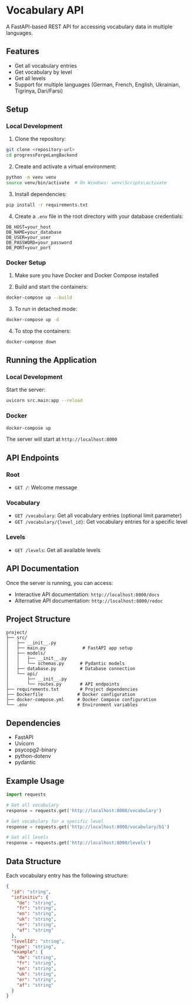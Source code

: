 # Vocabulary API

A FastAPI-based REST API for accessing vocabulary data in multiple languages.

## Features

- Get all vocabulary entries
- Get vocabulary by level
- Get all levels
- Support for multiple languages (German, French, English, Ukrainian, Tigrinya, Dari/Farsi)

## Setup

### Local Development

1. Clone the repository:

```bash
git clone <repository-url>
cd progressForgeLangBackend
```

2. Create and activate a virtual environment:

```bash
python -m venv venv
source venv/bin/activate  # On Windows: venv\Scripts\activate
```

3. Install dependencies:

```bash
pip install -r requirements.txt
```

4. Create a `.env` file in the root directory with your database credentials:

```env
DB_HOST=your_host
DB_NAME=your_database
DB_USER=your_user
DB_PASSWORD=your_password
DB_PORT=your_port
```

### Docker Setup

1. Make sure you have Docker and Docker Compose installed

2. Build and start the containers:

```bash
docker-compose up --build
```

3. To run in detached mode:

```bash
docker-compose up -d
```

4. To stop the containers:

```bash
docker-compose down
```

## Running the Application

### Local Development

Start the server:

```bash
uvicorn src.main:app --reload
```

### Docker

```bash
docker-compose up
```

The server will start at `http://localhost:8000`

## API Endpoints

### Root

- `GET /`: Welcome message

### Vocabulary

- `GET /vocabulary`: Get all vocabulary entries (optional limit parameter)
- `GET /vocabulary/{level_id}`: Get vocabulary entries for a specific level

### Levels

- `GET /levels`: Get all available levels

## API Documentation

Once the server is running, you can access:

- Interactive API documentation: `http://localhost:8000/docs`
- Alternative API documentation: `http://localhost:8000/redoc`

## Project Structure

```
project/
├── src/
│   ├── __init__.py
│   ├── main.py              # FastAPI app setup
│   ├── models/
│   │   ├── __init__.py
│   │   └── schemas.py      # Pydantic models
│   ├── database.py         # Database connection
│   └── api/
│       ├── __init__.py
│       └── routes.py       # API endpoints
├── requirements.txt        # Project dependencies
├── Dockerfile             # Docker configuration
├── docker-compose.yml     # Docker Compose configuration
└── .env                   # Environment variables
```

## Dependencies

- FastAPI
- Uvicorn
- psycopg2-binary
- python-dotenv
- pydantic

## Example Usage

```python
import requests

# Get all vocabulary
response = requests.get('http://localhost:8000/vocabulary')

# Get vocabulary for a specific level
response = requests.get('http://localhost:8000/vocabulary/b1')

# Get all levels
response = requests.get('http://localhost:8000/levels')
```

## Data Structure

Each vocabulary entry has the following structure:

```json
{
  "id": "string",
  "infinitiv": {
    "de": "string",
    "fr": "string",
    "en": "string",
    "uk": "string",
    "er": "string",
    "af": "string"
  },
  "levelId": "string",
  "type": "string",
  "example": {
    "de": "string",
    "fr": "string",
    "en": "string",
    "uk": "string",
    "er": "string",
    "af": "string"
  }
}
```

